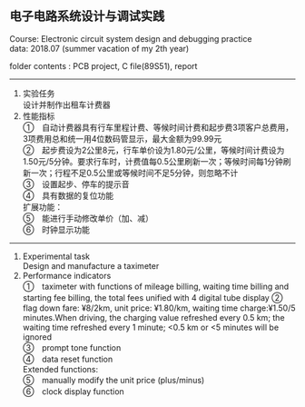## 电子电路系统设计与调试实践 

Course: Electronic circuit system design and debugging practice  
data: 2018.07 (summer vacation of my 2th year)  

folder contents : PCB project, C file(89S51), report    
___
1. 实验任务  
设计并制作出租车计费器
2. 性能指标  
  ①　自动计费器具有行车里程计费、等候时间计费和起步费3项客户总费用，3项费用总和统一用4位数码管显示，最大金额为99.99元  
  ②　起步费设为2公里8元，行车单价设为1.80元/公里，等候时间计费设为1.50元/5分钟。要求行车时，计费值每0.5公里刷新一次；等候时间每1分钟刷新一次；行程不足0.5公里或等候时间不足5分钟，则忽略不计  
  ③　设置起步、停车的提示音  
  ④　具有数据的复位功能  
  扩展功能：  
  ⑤　能进行手动修改单价（加、减）  
  ⑥　时钟显示功能  
  
  
___
1. Experimental task  
Design and manufacture a taximeter 
2. Performance indicators  
  ①　taximeter with functions of mileage billing, waiting time billing and starting fee billing, the total fees unified with 4 digital tube display 
  ②　flag down fare: ¥8/2km, unit price: ¥1.80/km, waiting time charge:¥1.50/5 minutes.When driving, the charging value refreshed every 0.5 km; the waiting time refreshed every 1 minute; <0.5 km or <5 minutes will be ignored  
  ③　prompt tone function  
  ④　data reset function  
  Extended functions:  
  ⑤　manually modify the unit price (plus/minus)  
  ⑥　clock display function  
